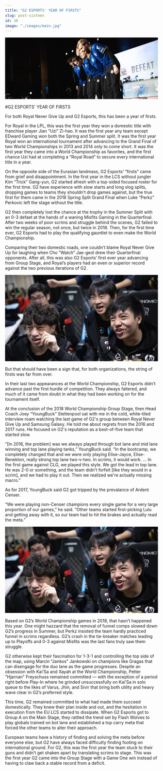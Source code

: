 ```yaml
---
title: "G2 ESPORTS' YEAR OF FIRSTS"
slug: post-sixteen
id: 16
image: "./images/main.jpg"
---
```


<!-- markdownlint-disable MD033 -->

<img src="./images/main.jpg" alt="Title"/>

#G2 ESPORTS' YEAR OF FIRSTS

For both Royal Never Give Up and G2 Esports, this has been a year of firsts.

For Royal in the LPL, this was the first year they won a domestic title with franchise player Jian “Uzi” Zi-hao. It was the first year any team except EDward Gaming won both the Spring and Summer split. It was the first year Royal won an international tournament after advancing to the Grand Final of two World Championships in 2013 and 2014 only to come short. It was the first year they came into a World Championship as favorites, and the first chance Uzi had at completing a “Royal Road” to secure every international title in a year.

On the opposite side of the Eurasian landmass, G2 Esports’ “firsts” came from grief and disappointment. In the first year in the LCS without jungler Kim “Trick” Gang-yun, G2 started afresh with a top-sided focused roster for the first time. G2 have experience with slow starts and long slog splits, dropping games to teams they shouldn’t drop games against, but the true first for them came in the 2018 Spring Split Grand Final when Luke “Perkz” Perkovic left the stage without the title.

G2 then completely lost the chance at the trophy in the Summer Split with an 0-3 defaet at the hands of a waning Misfits Gaming in the Quarterfinal. After two weeks of poor scrims and struggle behind the scenes, G2 failed to win the regular season, not once, but twice in 2018. Then, for the first time ever, G2 Esports had to play the qualifying gauntlet to even make the World Championship.

Comparing their two domestic roads, one couldn’t blame Royal Never Give Up for laughing when Cho “Watch” Jae-geol drew their Quarterfinal opponents. After all, this was also G2 Esports’ first ever year advancing from Group Stage, and Royal’s players had an even or superior record against the two previous iterations of G2.

<img src="./images/picture1.jpg" alt="Title"/>

But that should have been a sign that, for both organizations, the string of firsts was far from over.

In their last two appearances at the World Championship, G2 Esports didn’t advance past the first hurdle of competition. They always faltered, and much of it came from doubt in what they had been working on for the tournament itself.

At the conclusion of the 2018 World Championship Group Stage, then Head Coach Joey “YoungBuck” Steltenpool sat with me in the cold, white-tiled interview roam watching the last game of G2's group between Royal Never Give Up and Samsung Galaxy. He told me about regrets from the 2016 and 2017 runs. He focused on G2's reputation as a best-of-five team that started slow.

“[In 2016, the problem] was we always played through bot lane and mid lane winning and top lane playing tanks,” YoungBuck said. “In the bootcamp, we completely changed that and we were only playing Elise-Jayce, Elise-Renekton, really strong top lane two-v-two. In scrims, it would work. ... In the first game against CLG, we played this style. We got the lead in top lane. He was 2-0 or something, and the team didn't forfeit [like they would in a scrim], and we had to play it out. Then we realized we're actually missing macro.”

As for 2017, YoungBuck said G2 got tripped by the prevalance of Ardent Censer.

“We were playing non-Censer champions every single game for a very large proportion of our games,” he said. “Other teams started first-picking Lulu and getting away with it, so our team had to hit the brakes and actually read the meta.”

<img src="./images/picture1.jpg" alt="Title"/>

Based on G2’s World Championship games in 2018, that hasn’t happened this year. One might hazzard that the removal of funnel comps slowed down G2’s progress in Summer, but Perkz insisted the team hardly practiced funnel in scrims regardless. G2’s crash in the tie-breaker matches leading up to Playoffs and 0-3 against Misfits was the last fans truly saw them struggle.

G2 otherwise kept their fascination for 1-3-1 and controlling the top side of the map, using Marcin "Jankos" Jankowski on champions like Gragas that can disengage for the duo lane as the game progresses. Despite an obsession with Kai’Sa and Xayah at the World Championship, Petter "Hjarnan" Freyschuss remained committed — with the exception of a period right before Play-In where he grinded unsuccessfully on Kai’Sa in solo queue  to the likes of Varus, Jhin, and Sivir that bring both utility and heavy wave clear in G2’s preferred style.

This time, G2 remained committed to what had made them succeed domestically. They knew their plan inside and out, and the hesitation in execution from the EU LCS started to dissipate. When G2 Esports got to Group A on the Main Stage, they rattled the trend set by Flash Wolves to play globals trained on bot lane and established a top carry meta that forced the other teams to alter their approach.

European teams have a history of finding and solving the meta before everyone else, but G2 have always faced difficulty finding footing on international ground. For G2, this was the first year the team stuck to their guns and didn’t get shaken apart by translating scrims to stage. This was the first year G2 came into the Group Stage with a Game One win instead of having to claw back a stable record from a deficit.